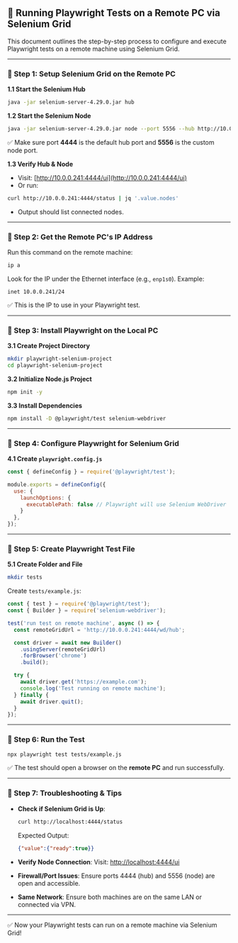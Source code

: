 ## 🧪 Running Playwright Tests on a Remote PC via Selenium Grid

This document outlines the step-by-step process to configure and execute Playwright tests on a remote machine using Selenium Grid.

---

### 🔹 Step 1: Setup Selenium Grid on the Remote PC

**1.1 Start the Selenium Hub**
```bash
java -jar selenium-server-4.29.0.jar hub
```

**1.2 Start the Selenium Node**
```bash
java -jar selenium-server-4.29.0.jar node --port 5556 --hub http://10.0.0.241:4444
```

✅ Make sure port **4444** is the default hub port and **5556** is the custom node port.

**1.3 Verify Hub & Node**
- Visit: [http://10.0.0.241:4444/ui](http://10.0.0.241:4444/ui)
- Or run:
```bash
curl http://10.0.0.241:4444/status | jq '.value.nodes'
```
- Output should list connected nodes.

---

### 🔹 Step 2: Get the Remote PC's IP Address

Run this command on the remote machine:
```bash
ip a
```
Look for the IP under the Ethernet interface (e.g., `enp1s0`). Example:
```
inet 10.0.0.241/24
```
✅ This is the IP to use in your Playwright test.

---

### 🔹 Step 3: Install Playwright on the Local PC

**3.1 Create Project Directory**
```bash
mkdir playwright-selenium-project
cd playwright-selenium-project
```

**3.2 Initialize Node.js Project**
```bash
npm init -y
```

**3.3 Install Dependencies**
```bash
npm install -D @playwright/test selenium-webdriver
```

---

### 🔹 Step 4: Configure Playwright for Selenium Grid

**4.1 Create `playwright.config.js`**
```javascript
const { defineConfig } = require('@playwright/test');

module.exports = defineConfig({
  use: {
    launchOptions: {
      executablePath: false // Playwright will use Selenium WebDriver
    }
  },
});
```

---

### 🔹 Step 5: Create Playwright Test File

**5.1 Create Folder and File**
```bash
mkdir tests
```
Create `tests/example.js`:

```javascript
const { test } = require('@playwright/test');
const { Builder } = require('selenium-webdriver');

test('run test on remote machine', async () => {
  const remoteGridUrl = 'http://10.0.0.241:4444/wd/hub';

  const driver = await new Builder()
    .usingServer(remoteGridUrl)
    .forBrowser('chrome')
    .build();

  try {
    await driver.get('https://example.com');
    console.log('Test running on remote machine');
  } finally {
    await driver.quit();
  }
});
```

---

### 🔹 Step 6: Run the Test

```bash
npx playwright test tests/example.js
```

✅ The test should open a browser on the **remote PC** and run successfully.

---

### 🔹 Step 7: Troubleshooting & Tips

- **Check if Selenium Grid is Up**:
  ```bash
  curl http://localhost:4444/status
  ```
  Expected Output:
  ```json
  {"value":{"ready":true}}
  ```

- **Verify Node Connection**:
  Visit: [http://localhost:4444/ui](http://localhost:4444/ui)

- **Firewall/Port Issues**:
  Ensure ports 4444 (hub) and 5556 (node) are open and accessible.

- **Same Network**:
  Ensure both machines are on the same LAN or connected via VPN.

---

✅ Now your Playwright tests can run on a remote machine via Selenium Grid!

